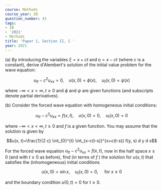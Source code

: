 ```yaml
---
course: Methods
course_year: IB
question_number: 43
tags:
- IB
- '2021'
- Methods
title: 'Paper 1, Section II, C '
year: 2021
---
```




(a) By introducing the variables $\xi=x+c t$ and $\eta=x-c t$ (where $c$ is a constant), derive d'Alembert's solution of the initial value problem for the wave equation:

$$u_{t t}-c^{2} u_{x x}=0, \quad u(x, 0)=\phi(x), \quad u_{t}(x, 0)=\psi(x)$$

where $-\infty<x<\infty, t \geqslant 0$ and $\phi$ and $\psi$ are given functions (and subscripts denote partial derivatives).

(b) Consider the forced wave equation with homogeneous initial conditions:

$$u_{t t}-c^{2} u_{x x}=f(x, t), \quad u(x, 0)=0, \quad u_{t}(x, 0)=0$$

where $-\infty<x<\infty, t \geqslant 0$ and $f$ is a given function. You may assume that the solution is given by

$$u(x, t)=\frac{1}{2 c} \int_{0}^{t} \int_{x-c(t-s)}^{x+c(t-s)} f(y, s) d y d s$$

For the forced wave equation $u_{t t}-c^{2} u_{x x}=f(x, t)$, now in the half space $x \geqslant 0$ (and with $t \geqslant 0$ as before), find (in terms of $f$ ) the solution for $u(x, t)$ that satisfies the (inhomogeneous) initial conditions

$$u(x, 0)=\sin x, \quad u_{t}(x, 0)=0, \quad \text { for } x \geqslant 0$$

and the boundary condition $u(0, t)=0$ for $t \geqslant 0$.